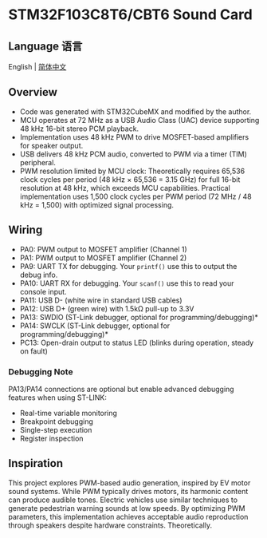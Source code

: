 # STM32F103C8T6/CBT6 Sound Card

## Language 语言

English | [简体中文](Readme-CN.md)

## Overview

* Code was generated with STM32CubeMX and modified by the author.
* MCU operates at 72 MHz as a USB Audio Class (UAC) device supporting 48 kHz 16-bit stereo PCM playback.
* Implementation uses 48 kHz PWM to drive MOSFET-based amplifiers for speaker output.
* USB delivers 48 kHz PCM audio, converted to PWM via a timer (TIM) peripheral.
* PWM resolution limited by MCU clock: Theoretically requires 65,536 clock cycles per period (48 kHz × 65,536 = 3.15 GHz) for full 16-bit resolution at 48 kHz, which exceeds MCU capabilities. Practical implementation uses 1,500 clock cycles per PWM period (72 MHz / 48 kHz = 1,500) with optimized signal processing.

## Wiring

* PA0: PWM output to MOSFET amplifier (Channel 1)
* PA1: PWM output to MOSFET amplifier (Channel 2)
* PA9: UART TX for debugging. Your `printf()` use this to output the debug info.
* PA10: UART RX for debugging. Your `scanf()` use this to read your console input.
* PA11: USB D- (white wire in standard USB cables)
* PA12: USB D+ (green wire) with 1.5kΩ pull-up to 3.3V
* PA13: SWDIO (ST-Link debugger, optional for programming/debugging)*
* PA14: SWCLK (ST-Link debugger, optional for programming/debugging)*
* PC13: Open-drain output to status LED (blinks during operation, steady on fault)

### Debugging Note

PA13/PA14 connections are optional but enable advanced debugging features when using ST-LINK:
* Real-time variable monitoring
* Breakpoint debugging
* Single-step execution
* Register inspection

## Inspiration

This project explores PWM-based audio generation, inspired by EV motor sound systems. While PWM typically drives motors, its harmonic content can produce audible tones. Electric vehicles use similar techniques to generate pedestrian warning sounds at low speeds. By optimizing PWM parameters, this implementation achieves acceptable audio reproduction through speakers despite hardware constraints. Theoretically.
